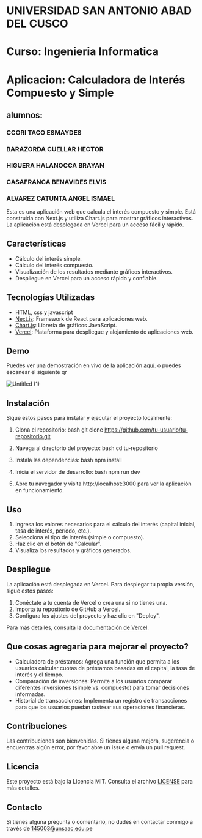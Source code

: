 # UNIVERSIDAD SAN ANTONIO ABAD DEL CUSCO
# Curso: Ingenieria Informatica

# Aplicacion: Calculadora de Interés Compuesto y Simple
## alumnos:
### CCORI TACO ESMAYDES
### BARAZORDA CUELLAR HECTOR
### HIGUERA HALANOCCA BRAYAN
### CASAFRANCA BENAVIDES ELVIS
### ALVAREZ CATUNTA ANGEL ISMAEL


Esta es una aplicación web que calcula el interés compuesto y simple. Está construida con Next.js y utiliza Chart.js para mostrar gráficos interactivos. La aplicación está desplegada en Vercel para un acceso fácil y rápido.

## Características

- Cálculo del interés simple.
- Cálculo del interés compuesto.
- Visualización de los resultados mediante gráficos interactivos.
- Despliegue en Vercel para un acceso rápido y confiable.

## Tecnologías Utilizadas
- HTML, css y javascript
- [Next.js](https://nextjs.org/): Framework de React para aplicaciones web.
- [Chart.js](https://www.chartjs.org/): Librería de gráficos JavaScript.
- [Vercel](https://vercel.com/): Plataforma para despliegue y alojamiento de aplicaciones web.
  

## Demo

Puedes ver una demostración en vivo de la aplicación [aquí](https://tu-proyecto.vercel.app).
o puedes escanear el siguiente qr

![Untitled (1)](https://github.com/hectorDev2/rateSimpleAndCompose/assets/126804661/a3921b90-03db-45b4-8c46-f1637d17a051)

## Instalación

Sigue estos pasos para instalar y ejecutar el proyecto localmente:

1. Clona el repositorio:
    bash
    git clone https://github.com/tu-usuario/tu-repositorio.git
    

2. Navega al directorio del proyecto:
    bash
    cd tu-repositorio
    

3. Instala las dependencias:
    bash
    npm install
    

4. Inicia el servidor de desarrollo:
    bash
    npm run dev
    

5. Abre tu navegador y visita http://localhost:3000 para ver la aplicación en funcionamiento.

## Uso

1. Ingresa los valores necesarios para el cálculo del interés (capital inicial, tasa de interés, período, etc.).
2. Selecciona el tipo de interés (simple o compuesto).
3. Haz clic en el botón de "Calcular".
4. Visualiza los resultados y gráficos generados.

## Despliegue

La aplicación está desplegada en Vercel. Para desplegar tu propia versión, sigue estos pasos:

1. Conéctate a tu cuenta de Vercel o crea una si no tienes una.
2. Importa tu repositorio de GitHub a Vercel.
3. Configura los ajustes del proyecto y haz clic en "Deploy".

Para más detalles, consulta la [documentación de Vercel](https://vercel.com/docs).

## Que cosas agregaria para mejorar el proyecto?

- Calculadora de préstamos: Agrega una función que permita a los usuarios calcular cuotas de préstamos basadas en el capital, la tasa de interés y el tiempo.
- Comparación de inversiones: Permite a los usuarios comparar diferentes inversiones (simple vs. compuesto) para tomar decisiones informadas.
- Historial de transacciones: Implementa un registro de transacciones para que los usuarios puedan rastrear sus operaciones financieras.
    
## Contribuciones

Las contribuciones son bienvenidas. Si tienes alguna mejora, sugerencia o encuentras algún error, por favor abre un issue o envía un pull request.

## Licencia

Este proyecto está bajo la Licencia MIT. Consulta el archivo [LICENSE](LICENSE) para más detalles.

## Contacto

Si tienes alguna pregunta o comentario, no dudes en contactar conmigo a través de 145003@unsaac.edu.pe
